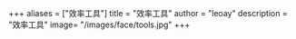 +++
aliases = ["效率工具"]
title = "效率工具"
author = "leoay"
description = "效率工具"
image= "/images/face/tools.jpg"
+++

